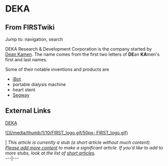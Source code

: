 # DEKA

## From FIRSTwiki

Jump to: navigation, search

DEKA Research & Development Corporation is the company started by [Dean Kamen](dean-kamen). The name comes from the first two letters of **DE**an **KA**men's first and last names.

Some of their notable inventions and products are

- [iBot](http://www.wikipedia.org/wiki/iBot "wikipedia:iBot")
- portable dialysis machine
- heart stent
- [Segway](http://www.wikipedia.org/wiki/Segway "wikipedia:Segway")

## External Links

[DEKA](http://www.dekaresearch.com "http://www.dekaresearch.com")

[![](/media/thumb/1/10/FIRST_logo.gif/50px-
FIRST_logo.gif)](Image:FIRST_logo.gif)

| _This article is currently a stub (a short article without much content). [Please add more content](http://www.firstwiki.net/index.php?title=DEKA&action=edit "http://www.firstwiki.net/index.php?title=DEKA&action=edit") to make a significant article. If you'd like to add to more stubs, look at the list of [short articles](Special:Shortpages "Special:Shortpages")._<br>
---|---
